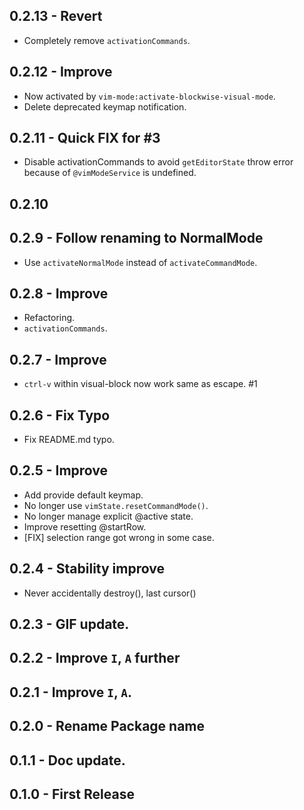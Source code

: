 ## 0.2.13 - Revert
- Completely remove `activationCommands`.

## 0.2.12 - Improve
- Now activated by `vim-mode:activate-blockwise-visual-mode`.
- Delete deprecated keymap notification.

## 0.2.11 - Quick FIX for #3
- Disable activationCommands to avoid `getEditorState` throw error because of `@vimModeService` is undefined.

## 0.2.10

## 0.2.9 - Follow renaming to NormalMode
- Use `activateNormalMode` instead of `activateCommandMode`.

## 0.2.8 - Improve
* Refactoring.
* `activationCommands`.

## 0.2.7 - Improve
* `ctrl-v` within visual-block now work same as escape. #1

## 0.2.6 - Fix Typo
* Fix README.md typo.

## 0.2.5 - Improve
* Add provide default keymap.
* No longer use `vimState.resetCommandMode()`.
* No longer manage explicit @active state.
* Improve resetting @startRow.
* [FIX] selection range got wrong in some case.

## 0.2.4 - Stability improve
* Never accidentally destroy(), last cursor()

## 0.2.3 - GIF update.
## 0.2.2 - Improve `I`, `A` further
## 0.2.1 - Improve `I`, `A`.
## 0.2.0 - Rename Package name
## 0.1.1 - Doc update.
## 0.1.0 - First Release
